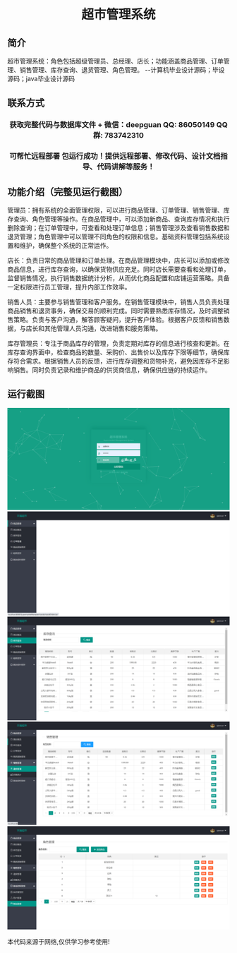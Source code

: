 <p><h1 align="center">超市管理系统</h1></p>

## 简介
超市管理系统：角色包括超级管理员、总经理、店长；功能涵盖商品管理、订单管理、销售管理、库存查询、退货管理、角色管理。    --计算机毕业设计源码；毕设源码；java毕业设计源码


## 联系方式
<p><h3 align="center">获取完整代码与数据库文件 + 微信：deepguan QQ: 86050149 QQ群: 783742310</h3></p>
<p><h3 align="center">可帮忙远程部署 包运行成功！提供远程部署、修改代码、设计文档指导、代码讲解等服务！</h3></p>

## 功能介绍（完整见运行截图）
管理员：拥有系统的全面管理权限，可以进行商品管理、订单管理、销售管理、库存查询、角色管理等操作。在商品管理中，可以添加新商品、查询库存情况和执行删除查询；在订单管理中，可查看和处理订单信息；销售管理涉及查看销售数据和退货管理；角色管理中可以管理不同角色的权限和信息。基础资料管理包括系统设置和维护，确保整个系统的正常运作。

店长：负责日常的商品管理和订单处理。在商品管理模块中，店长可以添加或修改商品信息，进行库存查询，以确保货物供应充足。同时店长需要查看和处理订单，监督销售情况，执行销售数据统计分析，从而优化商品配置和店铺运营策略。具备一定权限进行员工管理，提升内部工作效率。

销售人员：主要参与销售管理和客户服务。在销售管理模块中，销售人员负责处理商品销售和退货事务，确保交易的顺利完成。同时需要熟悉库存情况，及时调整销售策略。负责与客户沟通，解答顾客疑问，提升客户体验。根据客户反馈和销售数据，与店长和其他管理人员沟通，改进销售和服务策略。

库存管理员：专注于商品库存的管理，负责定期对库存的信息进行核查和更新。在库存查询界面中，检查商品的数量、采购价、出售价以及库存下限等细节，确保库存符合需求。根据销售人员的反馈，进行库存调整和货物补充，避免因库存不足影响销售。同时负责记录和维护商品的供货商信息，确保供应链的持续运作。


## 运行截图
![](imgs/588112-20230627203602724-1857215070.png)
![](imgs/588112-20230627203606881-1704636235.png)
![](imgs/588112-20230627203611064-869463822.png)
![](imgs/588112-20230627203615208-935877179.png)
![](imgs/588112-20230627203619776-1391993174.png)

<p>本代码来源于网络,仅供学习参考使用!</p>
